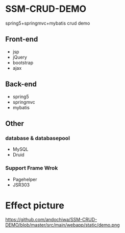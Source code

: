 # SSM-CRUD-DEMO
spring5+springmvc+mybatis crud demo

## Front-end
* jsp
* jQuery
* bootstrap
* ajax

## Back-end
* spring5
* springmvc
* mybatis

## Other
### database & databasepool
* MySQL
* Druid

### Support Frame Wrok
* Pagehelper
* JSR303

# Effect picture
https://github.com/andochiwa/SSM-CRUD-DEMO/blob/master/src/main/webapp/static/demo.png

